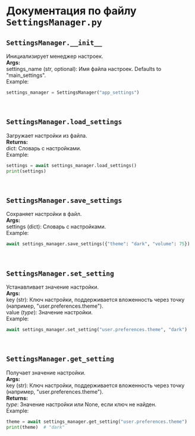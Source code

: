 # Документация по файлу `SettingsManager.py`


## `SettingsManager.__init__`<br>
Инициализирует менеджер настроек.<br>
**Args:**<br>
settings_name (str, optional): Имя файла настроек. Defaults to "main_settings".<br>
Example:<br>
```py
settings_manager = SettingsManager("app_settings")
```
<br>

## `SettingsManager.load_settings`<br>
Загружает настройки из файла.<br>
**Returns:**<br>
dict: Словарь с настройками.<br>
Example:<br>
```py
settings = await settings_manager.load_settings()
print(settings)
```
<br>

## `SettingsManager.save_settings`<br>
Сохраняет настройки в файл.<br>
**Args:**<br>
settings (dict): Словарь с настройками.<br>
Example:<br>
```py
await settings_manager.save_settings({"theme": "dark", "volume": 75})
```
<br>

## `SettingsManager.set_setting`<br>
Устанавливает значение настройки.<br>
**Args:**<br>
key (str): Ключ настройки, поддерживается вложенность через точку (например, "user.preferences.theme").<br>
value (_type_): Значение настройки.<br>
Example:<br>
```py
await settings_manager.set_setting("user.preferences.theme", "dark")
```
<br>

## `SettingsManager.get_setting`<br>
Получает значение настройки.<br>
**Args:**<br>
key (str): Ключ настройки, поддерживается вложенность через точку (например, "user.preferences.theme").<br>
**Returns:**<br>
_type_: Значение настройки или None, если ключ не найден.<br>
Example:<br>
```py
theme = await settings_manager.get_setting("user.preferences.theme")
print(theme)  # "dark"
```
<br>
